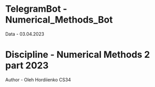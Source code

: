 # TelegramBot - Numerical_Methods_Bot
Data - 03.04.2023
# Discipline - Numerical Methods 2 part 2023
Author - Oleh Hordiienko CS34
